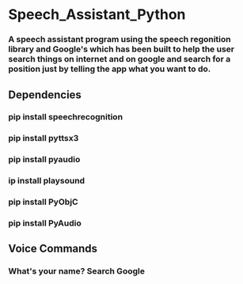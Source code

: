 # Speech_Assistant_Python
### A speech assistant program using the speech regonition library and Google's which has been built to help the user search things on internet and on google and search for a position just by telling the app what you want to do.
## Dependencies 
### pip install speechrecognition
### pip install pyttsx3
### pip install pyaudio
### ip install playsound
### pip install PyObjC
### pip install PyAudio
## Voice Commands 
### What's your name?  Search  Google 
